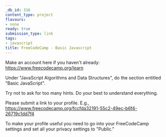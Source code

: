 ```yaml
---
_db_id: 316
content_type: project
flavours:
- none
ready: true
submission_type: link
tags:
- javascript
title: FreeCodeCamp - Basic Javascript
---
```


Make an account here if you haven't already: https://www.freecodecamp.org/learn

Under "JavaScript Algorithms and Data Structures", do the section entitled "Basic JavaScript".

Try not to ask for too many hints. Do your best to understand everything.

Please submit a link to your profile. E.g., https://www.freecodecamp.org/fccfda32191-55c2-49ec-b6f4-26719c1dd7f4

To make your profile useful you need to go into your FreeCodeCamp settings and set all your privacy settings to "Public."